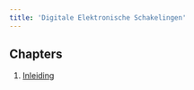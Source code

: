 ```yaml
---
title: 'Digitale Elektronische Schakelingen'
---
```


## Chapters

1. [Inleiding](/courses/disch/ch-1)